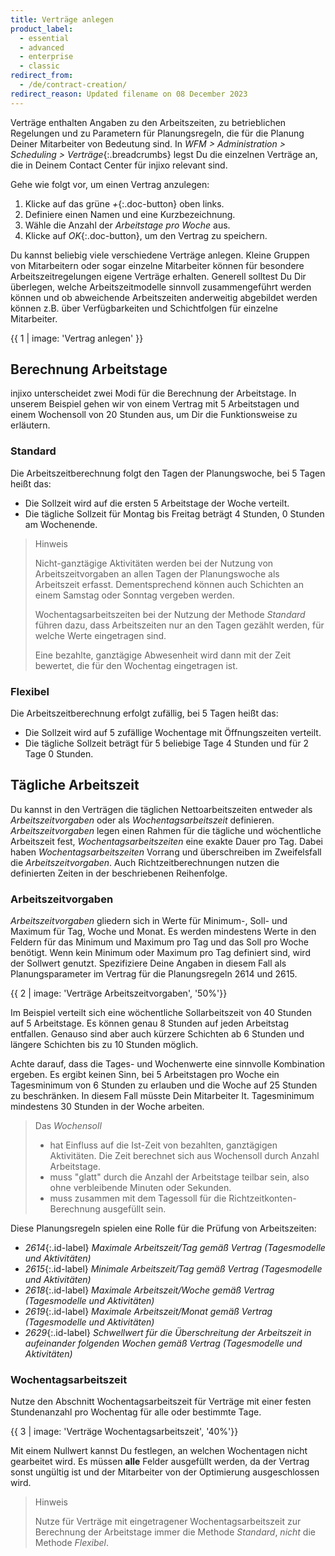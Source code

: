 ```yaml
---
title: Verträge anlegen
product_label:
  - essential
  - advanced
  - enterprise
  - classic
redirect_from:
  - /de/contract-creation/
redirect_reason: Updated filename on 08 December 2023
---
```


Verträge enthalten Angaben zu den Arbeitszeiten, zu betrieblichen Regelungen und zu Parametern für Planungsregeln, die für die Planung Deiner Mitarbeiter von Bedeutung sind. In *WFM > Administration > Scheduling > Verträge*{:.breadcrumbs} legst Du die einzelnen Verträge an, die in Deinem Contact Center für injixo relevant sind.

Gehe wie folgt vor, um einen Vertrag anzulegen:

1. Klicke auf das grüne *+*{:.doc-button} oben links.
2. Definiere einen Namen und eine Kurzbezeichnung.
3. Wähle die Anzahl der *Arbeitstage pro Woche* aus.
4. Klicke auf *OK*{:.doc-button}, um den Vertrag zu speichern.

Du kannst beliebig viele verschiedene Verträge anlegen. Kleine Gruppen von Mitarbeitern oder sogar einzelne Mitarbeiter können für besondere Arbeitszeitregelungen eigene Verträge erhalten. Generell solltest Du Dir überlegen, welche Arbeitszeitmodelle sinnvoll zusammengeführt werden können und ob abweichende Arbeitszeiten anderweitig abgebildet werden können z.B. über Verfügbarkeiten und Schichtfolgen für einzelne Mitarbeiter.

{{ 1 | image: 'Vertrag anlegen' }}

## Berechnung Arbeitstage

injixo unterscheidet zwei Modi für die Berechnung der Arbeitstage. In unserem Beispiel gehen wir von einem Vertrag mit 5 Arbeitstagen und einem Wochensoll von 20 Stunden aus, um Dir die Funktionsweise zu erläutern.

### Standard

Die Arbeitszeitberechnung folgt den Tagen der Planungswoche, bei 5 Tagen heißt das:  

* Die Sollzeit wird auf die ersten 5 Arbeitstage der Woche verteilt.
* Die tägliche Sollzeit für Montag bis Freitag beträgt 4 Stunden, 0 Stunden am Wochenende.

> Hinweis
>
> Nicht-ganztägige Aktivitäten werden bei der Nutzung von Arbeitszeitvorgaben an allen Tagen der Planungswoche als Arbeitszeit erfasst. Dementsprechend können auch Schichten an einem Samstag oder Sonntag vergeben werden.
>
> Wochentagsarbeitszeiten bei der Nutzung der Methode *Standard* führen dazu, dass Arbeitszeiten nur an den Tagen gezählt werden, für welche Werte eingetragen sind.
>
> Eine bezahlte, ganztägige Abwesenheit wird dann mit der Zeit bewertet, die für den Wochentag eingetragen ist.

### Flexibel

Die Arbeitszeitberechnung erfolgt zufällig, bei 5 Tagen heißt das:

* Die Sollzeit wird auf 5 zufällige Wochentage mit Öffnungszeiten verteilt.
* Die tägliche Sollzeit beträgt für 5 beliebige Tage 4 Stunden und für 2 Tage 0 Stunden.

## Tägliche Arbeitszeit

Du kannst in den Verträgen die täglichen Nettoarbeitszeiten entweder als *Arbeitszeitvorgaben* oder als *Wochentagsarbeitszeit* definieren. *Arbeitszeitvorgaben* legen einen Rahmen für die tägliche und wöchentliche Arbeitszeit fest, *Wochentagsarbeitszeiten* eine exakte Dauer pro Tag. Dabei haben *Wochentagsarbeitszeiten* Vorrang und überschreiben im Zweifelsfall die *Arbeitszeitvorgaben*. Auch Richtzeitberechnungen nutzen die definierten Zeiten in der beschriebenen Reihenfolge.

### Arbeitszeitvorgaben

*Arbeitszeitvorgaben* gliedern sich in Werte für Minimum-, Soll- und Maximum für Tag, Woche und Monat. Es werden mindestens Werte in den Feldern für das Minimum und Maximum pro Tag und das Soll pro Woche benötigt. Wenn kein Minimum oder Maximum pro Tag definiert sind, wird der Sollwert genutzt. Spezifiziere Deine Angaben in diesem Fall als Planungsparameter im Vertrag für die Planungsregeln 2614 und 2615.

{{ 2 | image: 'Verträge Arbeitszeitvorgaben', '50%'}}

Im Beispiel verteilt sich eine wöchentliche Sollarbeitszeit von 40 Stunden auf 5 Arbeitstage. Es können genau 8 Stunden auf jeden Arbeitstag entfallen. Genauso sind aber auch kürzere Schichten ab 6 Stunden und längere Schichten bis zu 10 Stunden möglich.

Achte darauf, dass die Tages- und Wochenwerte eine sinnvolle Kombination ergeben. Es ergibt keinen Sinn, bei 5 Arbeitstagen pro Woche ein Tagesminimum von 6 Stunden zu erlauben und die Woche auf 25 Stunden zu beschränken. In diesem Fall müsste Dein Mitarbeiter lt. Tagesminimum mindestens 30 Stunden in der Woche arbeiten.

> Das *Wochensoll*
>
> - hat Einfluss auf die Ist-Zeit von bezahlten, ganztägigen Aktivitäten. Die Zeit berechnet sich aus Wochensoll durch Anzahl Arbeitstage.
> - muss "glatt" durch die Anzahl der Arbeitstage teilbar sein, also ohne verbleibende Minuten oder Sekunden.
> - muss zusammen mit dem Tagessoll für die Richtzeitkonten-Berechnung ausgefüllt sein.

Diese Planungsregeln spielen eine Rolle für die Prüfung von Arbeitszeiten:
- *2614*{:.id-label} *Maximale Arbeitszeit/Tag gemäß Vertrag (Tagesmodelle und Aktivitäten)*
- *2615*{:.id-label} *Minimale Arbeitszeit/Tag gemäß Vertrag (Tagesmodelle und Aktivitäten)*
- *2618*{:.id-label} *Maximale Arbeitszeit/Woche gemäß Vertrag (Tagesmodelle und Aktivitäten)*
- *2619*{:.id-label} *Maximale Arbeitszeit/Monat gemäß Vertrag (Tagesmodelle und Aktivitäten)*
- *2629*{:.id-label} *Schwellwert für die Überschreitung der Arbeitszeit in aufeinander folgenden Wochen gemäß Vertrag (Tagesmodelle und Aktivitäten)*

### Wochentagsarbeitszeit

Nutze den Abschnitt Wochentagsarbeitszeit für Verträge mit einer festen Stundenanzahl pro Wochentag für alle oder bestimmte Tage.

{{ 3 | image: 'Verträge Wochentagsarbeitszeit', '40%'}}

Mit einem Nullwert kannst Du festlegen, an welchen Wochentagen nicht gearbeitet wird. Es müssen __alle__ Felder ausgefüllt werden, da der Vertrag sonst ungültig ist und der Mitarbeiter von der Optimierung ausgeschlossen wird.

> Hinweis
>
> Nutze für Verträge mit eingetragener Wochentagsarbeitszeit zur Berechnung der Arbeitstage immer die Methode *Standard*, *nicht* die Methode *Flexibel*.  
